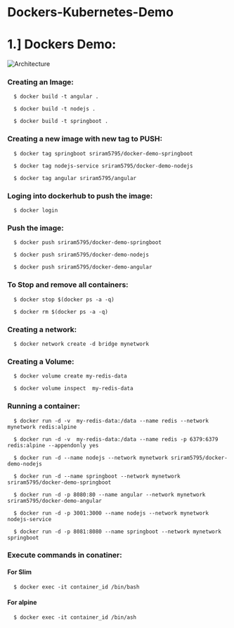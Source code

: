 # Dockers-Kubernetes-Demo



# 1.] Dockers Demo:

![Architecture](https://github.com/sriram5795/Dockers-Kubernetes-Demo/blob/master/Architecture.PNG)

  ### Creating an Image:
```
  $ docker build -t angular .

  $ docker build -t nodejs .

  $ docker build -t springboot .
```
  ### Creating a new image with new tag to PUSH:
```
  $ docker tag springboot sriram5795/docker-demo-springboot

  $ docker tag nodejs-service sriram5795/docker-demo-nodejs

  $ docker tag angular sriram5795/angular
```
  ### Loging into dockerhub to push the image:
```
  $ docker login
```
  ### Push the image:
```
  $ docker push sriram5795/docker-demo-springboot

  $ docker push sriram5795/docker-demo-nodejs

  $ docker push sriram5795/docker-demo-angular
```
  ### To Stop and remove all containers:
```
  $ docker stop $(docker ps -a -q)

  $ docker rm $(docker ps -a -q)
```
  ### Creating a network:
```
  $ docker network create -d bridge mynetwork
```
  ### Creating a Volume:
```
  $ docker volume create my-redis-data

  $ docker volume inspect  my-redis-data
```

  ### Running a container:
```
  $ docker run -d -v  my-redis-data:/data --name redis --network mynetwork redis:alpine

  $ docker run -d -v  my-redis-data:/data --name redis -p 6379:6379 redis:alpine --appendonly yes

  $ docker run -d --name nodejs --network mynetwork sriram5795/docker-demo-nodejs

  $ docker run -d --name springboot --network mynetwork sriram5795/docker-demo-springboot

  $ docker run -d -p 8080:80 --name angular --network mynetwork sriram5795/docker-demo-angular

  $ docker run -d -p 3001:3000 --name nodejs --network mynetwork nodejs-service 

  $ docker run -d -p 8081:8080 --name springboot --network mynetwork springboot
```
  ### Execute commands in conatiner:
  #### For Slim
```
  $ docker exec -it container_id /bin/bash
```
  #### For alpine
```
  $ docker exec -it container_id /bin/ash
```
